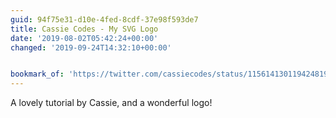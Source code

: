 ```yaml
---
guid: 94f75e31-d10e-4fed-8cdf-37e98f593de7
title: Cassie Codes - My SVG Logo
date: '2019-08-02T05:42:24+00:00'
changed: '2019-09-24T14:32:10+00:00'


bookmark_of: 'https://twitter.com/cassiecodes/status/1156141301194248192?s=09'
---
```


A lovely tutorial by Cassie, and a wonderful logo! 
